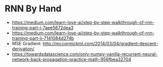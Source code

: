# RNN By Hand 

- https://medium.com/learn-love-ai/step-by-step-walkthrough-of-rnn-training-part-i-7aee5672dea3
- https://medium.com/learn-love-ai/step-by-step-walkthrough-of-rnn-training-part-ii-7141084d274b
- MSE Gradient: http://mccormickml.com/2014/03/04/gradient-descent-derivation/
- https://towardsdatascience.com/only-numpy-vanilla-recurrent-neural-network-back-propagation-practice-math-956fbea32704
